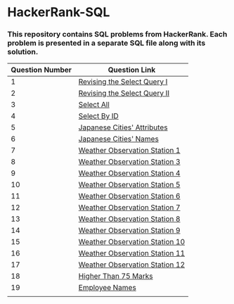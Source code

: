 # HackerRank-SQL
 ###  This repository contains SQL problems from HackerRank. Each problem is presented in a separate SQL file along with its solution.

 | Question Number | Question Link                                    |
|-----------------|--------------------------------------------------|
| 1               | [Revising the Select Query I](https://www.hackerrank.com/challenges/revising-the-select-query/problem) |
| 2               | [Revising the Select Query II](https://www.hackerrank.com/challenges/revising-the-select-query-2/problem) |
| 3               | [Select All](https://www.hackerrank.com/challenges/select-all-sql/problem) |
| 4               | [Select By ID](https://www.hackerrank.com/challenges/select-by-id/problem?isFullScreen=true) |
| 5               | [Japanese Cities' Attributes](https://www.hackerrank.com/challenges/japanese-cities-attributes/problem?isFullScreen=true) |
| 6               | [Japanese Cities' Names](https://www.hackerrank.com/challenges/japanese-cities-name/problem) |
| 7               | [Weather Observation Station 1](https://www.hackerrank.com/challenges/weather-observation-station-1/problem?isFullScreen=true) |
| 8               | [Weather Observation Station 3](https://www.hackerrank.com/challenges/weather-observation-station-3/problem?isFullScreen=true) |
| 9               | [Weather Observation Station 4](https://www.hackerrank.com/challenges/weather-observation-station-4/problem) |
| 10               | [Weather Observation Station 5](https://www.hackerrank.com/challenges/weather-observation-station-5/problem) |
| 11               | [Weather Observation Station 6](https://www.hackerrank.com/challenges/weather-observation-station-6/problem) |
| 12               | [Weather Observation Station 7](https://www.hackerrank.com/challenges/weather-observation-station-7/problem) |
| 13               | [Weather Observation Station 8](https://www.hackerrank.com/challenges/weather-observation-station-8/problem) |
| 14               | [Weather Observation Station 9](https://www.hackerrank.com/challenges/weather-observation-station-9/problem) |
| 15               | [Weather Observation Station 10](https://www.hackerrank.com/challenges/weather-observation-station-10/problem) |
| 16              | [Weather Observation Station 11](https://www.hackerrank.com/challenges/weather-observation-station-11/problem) |
| 17              | [Weather Observation Station 12](https://www.hackerrank.com/challenges/weather-observation-station-12/problem) |
| 18              | [Higher Than 75 Marks](https://www.hackerrank.com/challenges/more-than-75-marks/problem) |
| 19              | [Employee Names](https://www.hackerrank.com/challenges/name-of-employees/problem) |
|           |                                               |



